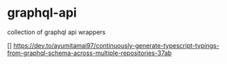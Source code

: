 # graphql-api

collection of graphql api wrappers

[] https://dev.to/ayumitamai97/continuously-generate-typescript-typings-from-graphql-schema-across-multiple-repositories-37ab